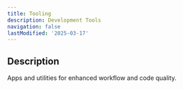 ```yaml
---
title: Tooling
description: Development Tools
navigation: false
lastModified: '2025-03-17'
---
```


## Description

Apps and utilities for enhanced workflow and code quality.

